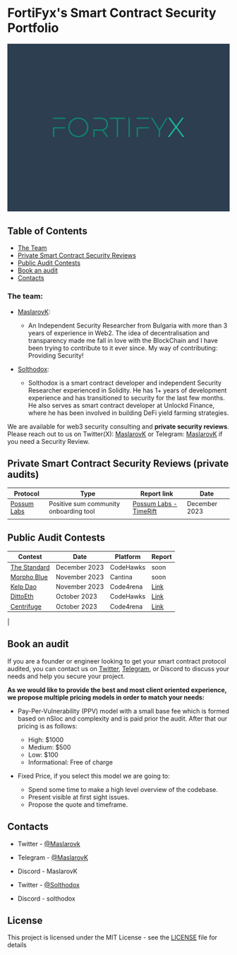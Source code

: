 # FortiFyx's Smart Contract Security Portfolio

<img src="https://github.com/kristiyanmaslarov/Audits/blob/main/FortiFyx.png" width="550"/>

## Table of Contents
 - [The Team](#the-team)
 - [Private Smart Contract Security Reviews](#private-smart-contract-security-reviews-private-audits)
 - [Public Audit Contests](#public-audit-contests)
 - [Book an audit](#book-an-audit)
 - [Contacts](#contacts)


### The team:
-  [MaslarovK](https://twitter.com/maslarovk):

    - An Independent Security Researcher from Bulgaria with more than 3 years of experience in Web2. The idea of decentralisation and transparency made me fall in love with the BlockChain and I have been trying to contribute to it ever since. My way of contributing: Providing Security!
    
-  [Solthodox](https://twitter.com/solthodox):

    - Solthodox is a smart contract developer and independent Security Researcher experienced in Solidity. He has 1+ years of development experience and has transitioned to security for the last few months. He also serves as smart contract developer at Unlockd Finance, where he has been involved in building DeFi yield farming strategies.


We are available for web3 security consulting and **private security reviews**. Please reach out to us on Twitter(X): [MaslarovK](https://twitter.com/maslarovk) or Telegram: [MaslarovK](https://t.me/maslarovk) if you need a Security Review.

## Private Smart Contract Security Reviews (private audits)

| Protocol                                    | Type                                                                            | Report link                                                                                            | Date      |
| ------------------------------------------- | ------------------------------------------------------------------------------- | ------------------------------------------------------------------------------------------------------ | --------- |
| [Possum Labs](https://www.possumlabs.io/)           | Positive sum community onboarding tool                                                        |  [Possum Labs - TimeRift](https://github.com/kristiyanmaslarov/Audits/blob/main/PrivateAudits/PossumLabs-security-review.pdf)  | December 2023 |
|                                             |                                                                                 |                                                                                                        |           |

## Public Audit Contests

| Contest                                                                                                       | Date             | Platform  | Report                                                             |
| ------------------------------------------------------------------------------------------------------------- | ---------------- | --------- | ------------------------------------------------------------------------------------------------------------------------------ |
| [The Standard](https://code4rena.com/audits/2023-12-revolution-protocol#top)              | December 2023    | CodeHawks | soon                                                                                                                           |
| [Morpho Blue]()                                                                                  | November 2023    | Cantina   | soon                                                                                                                           |
| [Kelp Dao](https://code4rena.com/audits/2023-11-kelp-dao-rseth#top)                                           | November 2023    | Code4rena | [Link](https://github.com/kristiyanmaslarov/Audits/blob/main/Contests/KelpDao.md)                        |
| [DittoEth](https://www.codehawks.com/contests/clm871gl00001mp081mzjdlwc)                                           | October 2023     | CodeHawks| [Link](https://github.com/kristiyanmaslarov/Audits/blob/main/Contests/DittoEth.md)                        | |                                                                                                                                |
| [Centrifuge](https://code4rena.com/audits/2023-09-centrifuge#top)                         | October 2023     | Code4rena | [Link](https://github.com/kristiyanmaslarov/Audits/blob/main/Contests/Centrifuge.md)            |
|

## Book an audit
If you are a founder or engineer looking to get your smart contract protocol audited, you can contact us on [Twitter](https://twitter.com/maslarovk), [Telegram](https://t.me/maslarovk), or Discord to discuss your needs and help you secure your project.

**As we would like to provide the best and most client oriented experience, we propose multiple pricing models in order to match your needs:**
 - Pay-Per-Vulnerability (PPV) model with a small base fee which is formed based on nSloc and complexity and is paid prior the audit. After that our pricing is as follows:
    - High: $1000
    - Medium: $500
    - Low: $100
    - Informational: Free of charge

 - Fixed Price, if you select this model we are going to:
    - Spend some time to make a high level overview of the codebase.
    - Present visible at first sight issues.
    - Propose the quote and timeframe. 

## Contacts

- Twitter - [@Maslarovk](https://twitter.com/maslarovk)
- Telegram - [@MaslarovK](https://t.me/maslarovk)
- Discord - MaslarovK

- Twitter - [@Solthodox](https://twitter.com/solthodox)
- Discord - solthodox

## License
This project is licensed under the MIT License - see the [LICENSE](LICENSE) file for details
